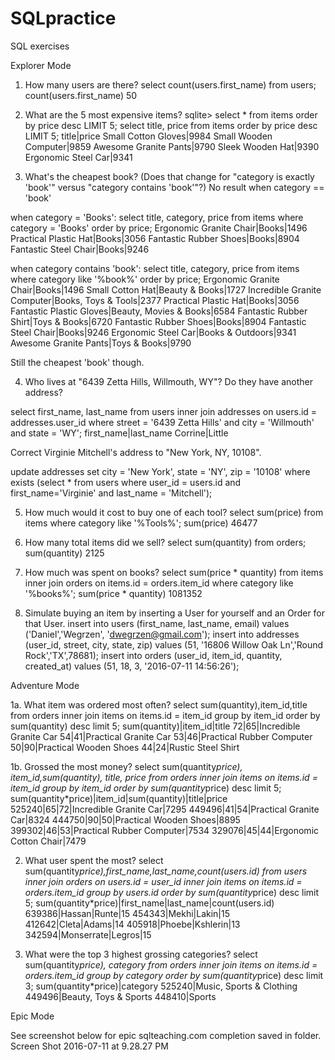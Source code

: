 # SQLpractice
SQL exercises


Explorer Mode

1. How many users are there?
select count(users.first_name) from users;
count(users.first_name)
50

2. What are the 5 most expensive items?
sqlite> select * from items order by price desc LIMIT 5;
select title, price from items order by price desc LIMIT 5;
title|price
Small Cotton Gloves|9984
Small Wooden Computer|9859
Awesome Granite Pants|9790
Sleek Wooden Hat|9390
Ergonomic Steel Car|9341

3. What's the cheapest book? (Does that change for "category is exactly 'book'" versus "category contains 'book'"?)
No result when category == 'book'

when category = 'Books':
select title, category, price from items where category = 'Books' order by price;
Ergonomic Granite Chair|Books|1496
Practical Plastic Hat|Books|3056
Fantastic Rubber Shoes|Books|8904
Fantastic Steel Chair|Books|9246

when category contains 'book':
select title, category, price from items where category like '%book%' order by price;
Ergonomic Granite Chair|Books|1496
Small Cotton Hat|Beauty & Books|1727
Incredible Granite Computer|Books, Toys & Tools|2377
Practical Plastic Hat|Books|3056
Fantastic Plastic Gloves|Beauty, Movies & Books|6584
Fantastic Rubber Shirt|Toys & Books|6720
Fantastic Rubber Shoes|Books|8904
Fantastic Steel Chair|Books|9246
Ergonomic Steel Car|Books & Outdoors|9341
Awesome Granite Pants|Toys & Books|9790

Still the cheapest 'book' though.

4. Who lives at "6439 Zetta Hills, Willmouth, WY"? Do they have another address?

select first_name, last_name from users inner join addresses on users.id = addresses.user_id where street = '6439 Zetta Hills' and city = 'Willmouth' and state = 'WY';
first_name|last_name
Corrine|Little

Correct Virginie Mitchell's address to "New York, NY, 10108".

update addresses set city = 'New York', state = 'NY', zip = '10108'  where exists (select * from users where user_id = users.id and first_name='Virginie' and last_name = 'Mitchell');

5. How much would it cost to buy one of each tool?
select sum(price) from items where category like '%Tools%';
sum(price)
46477

6. How many total items did we sell?
select sum(quantity) from orders;
sum(quantity)
2125

7. How much was spent on books?
select sum(price * quantity) from items inner join orders on items.id = orders.item_id where category like '%books%';
sum(price * quantity)
1081352

8. Simulate buying an item by inserting a User for yourself and an Order for that User.
insert into users (first_name, last_name, email) values ('Daniel','Wegrzen', 'dwegrzen@gmail.com');
insert into addresses (user_id, street, city, state, zip) values (51, '16806 Willow Oak Ln','Round Rock','TX',78681);
insert into orders (user_id, item_id, quantity, created_at) values (51, 18, 3, '2016-07-11 14:56:26');

Adventure Mode

1a. What item was ordered most often?
select sum(quantity),item_id,title from orders inner join items on items.id = item_id group by item_id order by sum(quantity) desc limit 5;
sum(quantity)|item_id|title
72|65|Incredible Granite Car
54|41|Practical Granite Car
53|46|Practical Rubber Computer
50|90|Practical Wooden Shoes
44|24|Rustic Steel Shirt

1b. Grossed the most money?
select sum(quantity*price), item_id,sum(quantity), title, price from orders inner join items on items.id = item_id group by item_id order by sum(quantity*price) desc limit 5;
sum(quantity*price)|item_id|sum(quantity)|title|price
525240|65|72|Incredible Granite Car|7295
449496|41|54|Practical Granite Car|8324
444750|90|50|Practical Wooden Shoes|8895
399302|46|53|Practical Rubber Computer|7534
329076|45|44|Ergonomic Cotton Chair|7479

2. What user spent the most?
select sum(quantity*price),first_name,last_name,count(users.id) from users inner join orders on users.id = user_id inner join items on items.id = orders.item_id group by users.id order by sum(quantity*price) desc limit 5;
sum(quantity*price)|first_name|last_name|count(users.id)
639386|Hassan|Runte|15
454343|Mekhi|Lakin|15
412642|Cleta|Adams|14
405918|Phoebe|Kshlerin|13
342594|Monserrate|Legros|15

3. What were the top 3 highest grossing categories?
select sum(quantity*price), category from orders inner join items on items.id = orders.item_id group by category order by sum(quantity*price) desc limit 3;
sum(quantity*price)|category
525240|Music, Sports & Clothing
449496|Beauty, Toys & Sports
448410|Sports

Epic Mode

See screenshot below for epic sqlteaching.com completion saved in folder.
Screen Shot 2016-07-11 at 9.28.27 PM
